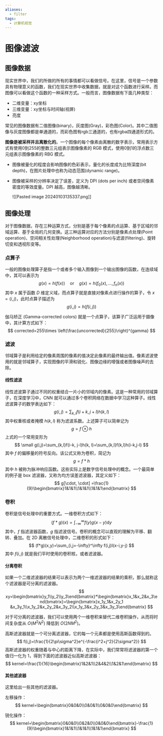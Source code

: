 ```yaml
---
aliases:
  - filter
tags:
  - 计算机视觉
---
```


# 图像滤波

## 图像数据

现实世界中，我们的所做的所有的事情都可以看做信号。在这里，信号是一个参数具有物理意义的函数，我们在现实世界中收集数据，就是对这个函数进行采样。而图像可以看做这个函数的一种采样方式。一般而言，图像数据有下面几种类型：

- 二维变量：xy坐标
- 三维变量：xy坐标与时间轴(视屏)
- 亮度

常见的图像数据有二值图像(binary)，灰度图(Gray)，彩色图(Color)。其中二值图像与灰度图像都是单通道的，而彩色图有rgb三通道的，也有rgba四通道形式的。

**图像是被采样并且离散化的**。一个图像的每个像素由离散的数字表示，常用表示方式有使用0到255的整数三元组表示图像像素的 RGB 模式，使用0到1的浮点数三元组表示图像像素的 RBG 模式。
- 图像被量化的程度会影响图像的色彩表示，量化的长度成为比特深度(bit depth)，在图片处理中也称为动态范围(dynamic range)。
- 图像被采样的分辨率决定了误差，定义为 DPI (dots per inch) 或者空间像素密度的等效度量。DPI 越高，图像越清晰。

  ![[Pasted image 20240103135337.png]]


## 图像处理

对于图像数据，存在三种运算方式，分别是基于每个像素的点运算、基于区域的邻域运算、基于全局的几何变换。这三种运算对应的方法分别是像素点处理(Point operation)、空间相关性处理(Neighborhood operation)与滤波(filtering)、旋转切变和透视形变等。

### 点算子

一般的图像处理算子是指一个或者多个输入图像到一个输出图像的函数，在连续域中，其可以表示为
$$
g(x) = h(f(x))\quad \text{or}\quad g(x)=h(f_0(x), \dots,f_n(x))
$$
其中 $x$ 属于函数 $D$ 维定义域，而点算子就是直接对像素点进行操作的算子，令 $x=(i, j)$，此时点算子描述为
$$
g(i,j) = h(f(i,j))
$$

伽马矫正 (Gamma-corrected colors) 就是一个点算子，该算子广泛运用于摄像中，其计算方式如下：
$$
corrected=255\times \left(\frac{uncorrected}{255}\right)^{gamma}
$$

### 滤波

邻域算子是利用给定的像素周围的像素的值决定此像素的最终输出值。像素滤波使用的就是邻域算子，实现图像的平滑和锐化、图像边缘的增强或者图像噪声的去除。

#### 线性滤波

线性滤波算子通过不同的权重结合一片小的邻域内的像素。这是一种常用的邻域算子，在深度学习中，CNN 就可以通过多个卷积网络在数据中学习这种算子。线性滤波算子的数学表达如下：
$$
g(i,j) = \sum_{k,l}f(i+k, j+l)h(k,l)
$$
其中权重核或者掩模 $h(k,l)$ 称为滤波系数。上述算子可以简单记为
$$
g=f\otimes h
$$
上式的一个常用变形为
$$
\small g(i,j)=\sum_{k,l}f(i-k, j-l)h(k, l)=\sum_{k,l}f(k,l)h(i-k,j-l)
$$
其中 $f$ 的偏移量的符号反向。该公式又称为卷积，简记为
$$
g=f*h
$$
其中 $h$ 被称为脉冲响应函数。这些实际上是数字信号处理中的概念。一个最简单的例子是 box 滤波器，又称为均方误差滤波器，其定义如下：
$$
g[\cdot, \cdot] =\frac{1}{9}\begin{bmatrix}1&1&1\\1&1&1\\1&1&1\end{bmatrix}
$$

### 卷积

卷积是信号处理中的重要方式。一维卷积方式如下：
$$
(f*g)(x)=\int_{-\infty}^{\infty}f(y)g(x-y)\mathrm{d}y
$$
其中，$f$ 指滤波器函数，$g$ 指滤波信号。卷积的概念可以直观的理解为平移、翻转、叠加。在 2D 离散信号处理中，二维卷积的形式如下：
$$
(f*g)(x,y)=\sum_{i,j=-\infty}^\infty f(i,j)I(x-i,y-j)
$$
其中 $f(i,j)$ 就是我们平时使用的卷积核，或者滤波器。

#### 分离卷积

如果一个二维滤波器的结果可以表示为两个一维滤波器的结果的乘积，那么就称这个滤波器是可分离的滤波器。
$$
xy=\begin{bmatrix}y_1\\y_2\\y_3\end{bmatrix}*\begin{bmatrix}x_1&x_2&x_3\end{bmatrix}=\begin{bmatrix}x_1y_1&x_2y_1 &x_3y_1\\x_1y_2&x_2y_2&x_3y_2\\x_1y_3&x_2y_3&x_3y_3\end{bmatrix}
$$

对于可分离的滤波器，我们可以使用两个一维卷积来替代二维卷积操作，从而将时间复杂度从 $O(M^2N^2)$ 降低到 $O(2NM^2)$。

高斯滤波器就是一个可分离滤波器，它的每一个元素都是使用高斯函数得到的。
$$
f(i,j)=\frac{1}{2\pi\sigma^2}e^{-\frac{i^2+j^2}{2\sigma^2}}
$$
高斯滤波器的权重随着与中心的距离下降，在实际中，我们常常将滤波器的第一个值归一化为 1，得到下面的滤波器近似高斯滤波器：
$$
kernel=\frac{1}{16}\begin{bmatrix}1&2&1\\2&4&2\\1&2&1\end{bmatrix}
$$

#### 其他滤波器

这里给出一些其他的滤波器。

左移操作：
$$
kernel=\begin{bmatrix}0&0&0\\0&0&1\\0&0&0\end{bmatrix}
$$

锐化操作：
$$
kernel=\begin{bmatrix}0&0&0\\0&2&0\\0&0&0\end{bmatrix}-\frac{1}{9}\begin{bmatrix}1&1&1\\1&1&1\\1&1&1\end{bmatrix}
$$